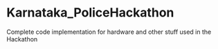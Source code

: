 # Karnataka_PoliceHackathon
Complete code implementation for hardware and other stuff used in the Hackathon
